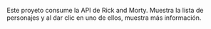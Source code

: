 Este proyeto consume la API de Rick and Morty.
Muestra la lista de personajes y al dar clic en uno de ellos, muestra más información.

